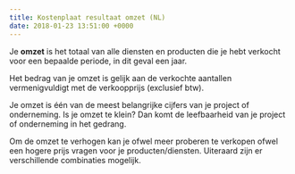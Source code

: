 ```yaml
---
title: Kostenplaat resultaat omzet (NL)
date: 2018-01-23 13:51:00 +0000
---
```

Je **omzet** is het totaal van alle diensten en producten die je hebt verkocht voor een bepaalde periode, in dit geval een jaar.

Het bedrag van je omzet is gelijk aan de verkochte aantallen vermenigvuldigt met de verkoopprijs (exclusief btw). 

Je omzet is één van de meest belangrijke cijfers van je project of onderneming. Is je omzet te klein? Dan komt de leefbaarheid van je project of onderneming in het gedrang.

Om de omzet te verhogen kan je ofwel meer proberen te verkopen ofwel een hogere prijs vragen voor je producten/diensten. Uiteraard zijn er verschillende combinaties mogelijk.